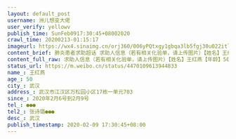 ```yaml
---
layout: default_post
username: 洲儿想变大佬
user_verify: yellowv
publish_time: SunFeb0917:30:45+08002020
crawl_time: 20200213-01:15:17
imageurl: https://wx4.sinaimg.cn/orj360/006yPQtxgy1gbqa3lb5fgj30u022itld.jpg,https://wx2.sinaimg.cn/orj360/006yPQtxgy1gbqa3lqlcpj30u014078l.jpg,https://wx3.sinaimg.cn/orj360/006yPQtxgy1gbqa3m6b0ij30u0140q7v.jpg,https://wx2.sinaimg.cn/orj360/006yPQtxgy1gbqa3mjicyj30u01400w2.jpg,https://wx4.sinaimg.cn/orj360/006yPQtxgy1gbqa3mw08oj31400u0whd.jpg,https://wx1.sinaimg.cn/orj360/006yPQtxgy1gbqa3nbb4uj31400u0q8r.jpg
content_brief: 肺炎患者求助超话 求助人信息（若有相关化验单，请上传图片）【姓名】王红燕【年龄】50【所在城市】武汉【所在小区、社区】武汉市江汉区万松园小区17栋一单元703【患病时间】2020年2月6号到2月9号【联系方式】●●●【其他紧急联系人】张诗璐●●●【病情描述】  ...全文
content_full_raw: 求助人信息（若有相关化验单，请上传图片）【姓名】王红燕【年龄】50【所在城市】武汉【所在小区、社区】武汉市江汉区万松园小区17栋一单元703【患病时间】2020年2月6号到2月9号【联系方式】●●●【其他紧急联系人】张诗璐●●●【病情描述】武汉
status_url: https://m.weibo.cn/status/4470109613944833
name_: 王红燕
age_: 50
city_: 武汉
address_: 武汉市江汉区万松园小区17栋一单元703
since_: 2020年2月6号到2月9号
tel_: ●●●
tel2_: 张诗璐●●●
desc_: 武汉
publish_timestamp: 2020-02-09 17:30:45+08:00
---
```

